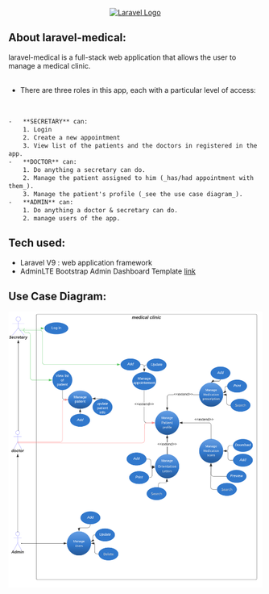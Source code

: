 <p align="center"><a href="https://laravel.com" target="_blank"><img src="https://raw.githubusercontent.com/laravel/art/master/logo-lockup/5%20SVG/2%20CMYK/1%20Full%20Color/laravel-logolockup-cmyk-red.svg" width="400" alt="Laravel Logo"></a></p>

## About laravel-medical:

laravel-medical is a full-stack web application that allows the user to manage a medical clinic.
</br></br>

-   There are three roles in this app, each with a particular level of access:
</br>

    -   **SECRETARY** can:
        1. Login
        2. Create a new appointment
        3. View list of the patients and the doctors in registered in the app.
    -   **DOCTOR** can:
        1. Do anything a secretary can do.
        2. Manage the patient assigned to him (_has/had appointment with them_).
        3. Manage the patient's profile (_see the use case diagram_).
    -   **ADMIN** can:
        1. Do anything a doctor & secretary can do.
        2. manage users of the app.

## Tech used:

-   Laravel V9 : web application framework
-   AdminLTE Bootstrap Admin Dashboard Template [link](https://adminlte.io/themes/v3/)

## Use Case Diagram:

![use case Diagram](./public/useCaseDiagram.png)
